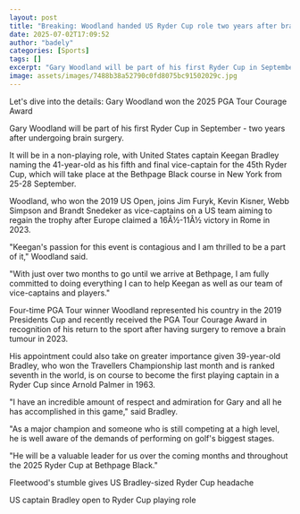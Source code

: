 ```yaml
---
layout: post
title: "Breaking: Woodland handed US Ryder Cup role two years after brain surgery"
date: 2025-07-02T17:09:52
author: "badely"
categories: [Sports]
tags: []
excerpt: "Gary Woodland will be part of his first Ryder Cup in September - two years after undergoing brain surgery - as one of the United States' five vice-cap"
image: assets/images/7488b38a52790c0fd8075bc91502029c.jpg
---
```


Let's dive into the details: Gary Woodland won the 2025 PGA Tour Courage Award

Gary Woodland will be part of his first Ryder Cup in September - two years after undergoing brain surgery.

It will be in a non-playing role, with United States captain Keegan Bradley naming the 41-year-old as his fifth and final vice-captain for the 45th Ryder Cup, which will take place at the Bethpage Black course in New York from 25-28 September.

Woodland, who won the 2019 US Open, joins Jim Furyk, Kevin Kisner, Webb Simpson and Brandt Snedeker as vice-captains on a US team aiming to regain the trophy after Europe claimed a 16Â½-11Â½ victory in Rome in 2023.

"Keegan's passion for this event is contagious and I am thrilled to be a part of it," Woodland said.

"With just over two months to go until we arrive at Bethpage, I am fully committed to doing everything I can to help Keegan as well as our team of vice-captains and players."

Four-time PGA Tour winner Woodland represented his country in the 2019 Presidents Cup and recently received the PGA Tour Courage Award in recognition of his return to the sport after having surgery to remove a brain tumour in 2023.

His appointment could also take on greater importance given 39-year-old Bradley, who won the Travellers Championship last month and is ranked seventh in the world, is on course to become the first playing captain in a Ryder Cup since Arnold Palmer in 1963.

"I have an incredible amount of respect and admiration for Gary and all he has accomplished in this game," said Bradley.

"As a major champion and someone who is still competing at a high level, he is well aware of the demands of performing on golf's biggest stages. 

"He will be a valuable leader for us over the coming months and throughout the 2025 Ryder Cup at Bethpage Black."

Fleetwood's stumble gives US Bradley-sized Ryder Cup headache

US captain Bradley open to Ryder Cup playing role

